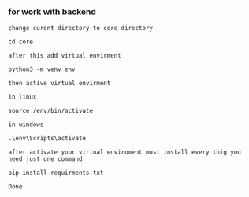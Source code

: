 ### for work with backend

``` change curent directory to core directory ```

	cd core

``` after this add virtual envirment ```

	python3 -m venv env

``` then active virtual envirment ```

``` in linux ```

	source /env/bin/activate

``` in windows ```

	.\env\Scripts\activate

``` after activate your virtual enviroment must install every thig you need just one command ```

	pip install requirments.txt

``` Done ```

